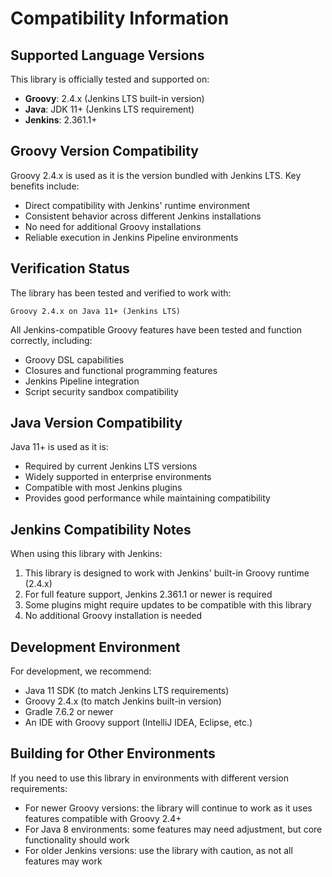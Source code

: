 # Compatibility Information

## Supported Language Versions

This library is officially tested and supported on:

- **Groovy**: 2.4.x (Jenkins LTS built-in version)
- **Java**: JDK 11+ (Jenkins LTS requirement)
- **Jenkins**: 2.361.1+

## Groovy Version Compatibility

Groovy 2.4.x is used as it is the version bundled with Jenkins LTS. Key benefits include:

- Direct compatibility with Jenkins' runtime environment
- Consistent behavior across different Jenkins installations
- No need for additional Groovy installations
- Reliable execution in Jenkins Pipeline environments

## Verification Status

The library has been tested and verified to work with:

```
Groovy 2.4.x on Java 11+ (Jenkins LTS)
```

All Jenkins-compatible Groovy features have been tested and function correctly, including:
- Groovy DSL capabilities
- Closures and functional programming features
- Jenkins Pipeline integration
- Script security sandbox compatibility

## Java Version Compatibility

Java 11+ is used as it is:

- Required by current Jenkins LTS versions
- Widely supported in enterprise environments
- Compatible with most Jenkins plugins
- Provides good performance while maintaining compatibility

## Jenkins Compatibility Notes

When using this library with Jenkins:

1. This library is designed to work with Jenkins' built-in Groovy runtime (2.4.x)
2. For full feature support, Jenkins 2.361.1 or newer is required
3. Some plugins might require updates to be compatible with this library
4. No additional Groovy installation is needed

## Development Environment

For development, we recommend:

- Java 11 SDK (to match Jenkins LTS requirements)
- Groovy 2.4.x (to match Jenkins built-in version)
- Gradle 7.6.2 or newer
- An IDE with Groovy support (IntelliJ IDEA, Eclipse, etc.)

## Building for Other Environments

If you need to use this library in environments with different version requirements:

- For newer Groovy versions: the library will continue to work as it uses features compatible with Groovy 2.4+
- For Java 8 environments: some features may need adjustment, but core functionality should work
- For older Jenkins versions: use the library with caution, as not all features may work